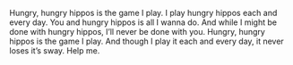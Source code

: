 Hungry, hungry hippos is the game I play. I play hungry hippos each and every day. You and hungry hippos is all I wanna do. And while I might be done with hungry hippos, I’ll never be done with you. Hungry, hungry hippos is the game I play. And though I play it each and every day, it never loses it’s sway. Help me.
